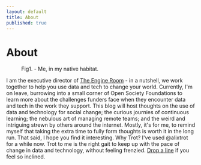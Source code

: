 ```yaml
---
layout: default
title: About
published: true
---
```


<div class="post">
	<h1 class="pageTitle">About</h1>
<figure>
	<img src="{{ '/assets/img/me.jpg' | prepend: site.baseurl }}" alt="">
	<figcaption>Fig1. - Me, in my native habitat.</figcaption>
</figure>
	<p class="intro">I am the executive director of <a href="www.theengineroom.org">The Engine Room</a> - in a nutshell, we work together to help you use data and tech to change your world. Currently, I'm on leave, burrowing into a small corner of Open Society Foundations to learn more about the challenges funders face when they encounter data and tech in the work they support. This blog will host thoughts on the use of data and technology for social change; the curious journies of continuous learning; the nebulous art of managing remote teams; and the weird and intriguing strewn by others around the internet. Mostly, it's for me, to remind myself that taking the extra time to fully form thoughts is worth it in the long run. That said, I hope you find it interesting. Why Trot? I've used @alixtrot for a while now. Trot to me is the right gait to keep up with the pace of change in data and technology, without feeling frenzied. <a href="mailto:alix@trot.io">Drop a line</a> if you feel so inclined.</p>

</div>
